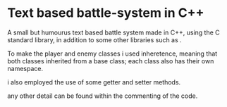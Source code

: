 # Text based battle-system in C++
A small but humourus text based battle system made in C++, using the C standard library, in addition to some other libraries such as <vector>.

To make the player and enemy classes i used inheretence, meaning that both classes inherited from a base class; each class also has their own namespace.

i also employed the use of some getter and setter methods.

any other detail can be found within the commenting of the code.
